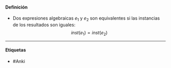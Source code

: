 #### Definición
- Dos expresiones algebraicas $e_1$ y $e_2$ son equivalentes si las instancias de los resultados son iguales: $$inst(e_1)=inst(e_2)$$
***
#### Etiquetas
- #Anki 